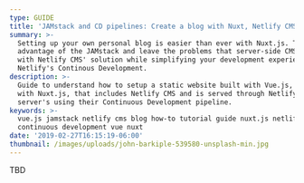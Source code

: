 ```yaml
---
type: GUIDE
title: 'JAMstack and CD pipelines: Create a blog with Nuxt, Netlify CMS and Netlify'
summary: >-
  Setting up your own personal blog is easier than ever with Nuxt.js. Take
  advantage of the JAMstack and leave the problems that server-side CMS have
  with Netlify CMS' solution while simplifying your development experience with
  Netlify's Continous Development.
description: >-
  Guide to understand how to setup a static website built with Vue.js, compiled
  with Nuxt.js, that includes Netlify CMS and is served through Netlify's
  server's using their Continuous Development pipeline.
keywords: >-
  vue.js jamstack netlify cms blog how-to tutorial guide nuxt.js netlifycms cd
  continuous development vue nuxt
date: '2019-02-27T16:15:19-06:00'
thumbnail: /images/uploads/john-barkiple-539580-unsplash-min.jpg
---
```

TBD
